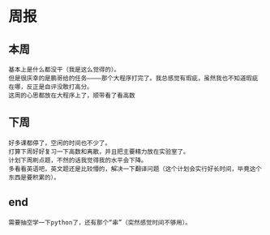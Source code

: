 # 周报 
## 本周
	基本上是什么都没干（我是这么觉得的）。
	但是很庆幸的是鹏哥给的任务————那个大程序打完了。我总感觉有瑕疵，虽然我也不知道瑕疵在哪，反正是自评没敢打高分。
	这周的心思都放在大程序上了，顺带看了看高数
## 下周
	好多课都停了，空闲的时间也不少了。
	打算下周好好复习一下高数和离散，并且把主要精力放在实验室了。
	计划下周刷点题，不然的话我觉得我的水平会下降。
	多看看英语吧，英文题还是比较懵的，解决一下翻译问题（这个计划会实行好长时间，毕竟这个东西是要积累的）。
## end
	需要抽空学一下python了，还有那个“串”（突然感觉时间不够用）。
